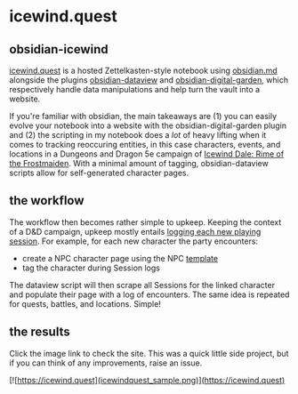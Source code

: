 # icewind.quest

## obsidian-icewind

[icewind.quest](https://icewind.quest) is a hosted Zettelkasten-style notebook using [obsidian.md](https://obsidian.md) alongside the plugins [obsidian-dataview](https://blacksmithgu.github.io/obsidian-dataview/) and [obsidian-digital-garden](https://github.com/oleeskild/obsidian-digital-garden), which respectively handle data manipulations and help turn the vault into a website.

If you're familiar with obsidian, the main takeaways are (1) you can easily evolve your notebook into a website with the obsidian-digital-garden plugin and (2) the scripting in my notebook does a *lot* of heavy lifting when it comes to tracking reoccuring entities, in this case characters, events, and locations in a Dungeons and Dragon 5e campaign of [Icewind Dale: Rime of the Frostmaiden](https://en.wikipedia.org/wiki/Icewind_Dale:_Rime_of_the_Frostmaiden). With a minimal amount of tagging, obsidian-dataview scripts allow for self-generated character pages.

## the workflow

The workflow then becomes rather simple to upkeep. Keeping the context of a D&D campaign, upkeep mostly entails [logging each new playing session](https://github.com/shervinsahba/obsidian-icewind/tree/main/Chronicles). For example, for each new character the party encounters:
- create a NPC character page using the NPC [template](https://github.com/shervinsahba/obsidian-icewind/tree/main/_templates)
- tag the character during Session logs

The dataview script will then scrape all Sessions for the linked character and populate their page with a log of encounters. The same idea is repeated for quests, battles, and locations. Simple!

## the results

Click the image link to check the site. This was a quick little side project, but if you can think of any improvements, raise an issue.

[![https://icewind.quest](icewindquest_sample.png)](https://icewind.quest)

